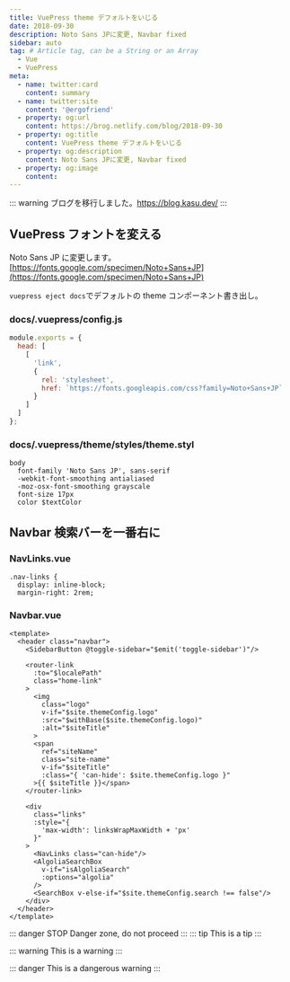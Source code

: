 ```yaml
---
title: VuePress theme デフォルトをいじる
date: 2018-09-30
description: Noto Sans JPに変更, Navbar fixed
sidebar: auto
tag: # Article tag, can be a String or an Array
  - Vue
  - VuePress
meta:
  - name: twitter:card
    content: summary
  - name: twitter:site
    content: '@ergofriend'
  - property: og:url
    content: https://brog.netlify.com/blog/2018-09-30
  - property: og:title
    content: VuePress theme デフォルトをいじる
  - property: og:description
    content: Noto Sans JPに変更, Navbar fixed
  - property: og:image
    content: 
---
```


::: warning
ブログを移行しました。https://blog.kasu.dev/
:::

## VuePress フォントを変える

Noto Sans JP に変更します。
[https://fonts.google.com/specimen/Noto+Sans+JP](https://fonts.google.com/specimen/Noto+Sans+JP)

`vuepress eject docs`でデフォルトの theme コンポーネント書き出し。

### docs/.vuepress/config.js

```js
module.exports = {
  head: [
    [
      'link',
      {
        rel: 'stylesheet',
        href: `https://fonts.googleapis.com/css?family=Noto+Sans+JP`
      }
    ]
  ]
};
```

### docs/.vuepress/theme/styles/theme.styl

```stylus
body
  font-family 'Noto Sans JP', sans-serif
  -webkit-font-smoothing antialiased
  -moz-osx-font-smoothing grayscale
  font-size 17px
  color $textColor
```

## Navbar 検索バーを一番右に

### NavLinks.vue

```stylus
.nav-links {
  display: inline-block;
  margin-right: 2rem;
```

### Navbar.vue

```vue
<template>
  <header class="navbar">
    <SidebarButton @toggle-sidebar="$emit('toggle-sidebar')"/>

    <router-link
      :to="$localePath"
      class="home-link"
    >
      <img
        class="logo"
        v-if="$site.themeConfig.logo"
        :src="$withBase($site.themeConfig.logo)"
        :alt="$siteTitle"
      >
      <span
        ref="siteName"
        class="site-name"
        v-if="$siteTitle"
        :class="{ 'can-hide': $site.themeConfig.logo }"
      >{{ $siteTitle }}</span>
    </router-link>

    <div
      class="links"
      :style="{
        'max-width': linksWrapMaxWidth + 'px'
      }"
    >
      <NavLinks class="can-hide"/>
      <AlgoliaSearchBox
        v-if="isAlgoliaSearch"
        :options="algolia"
      />
      <SearchBox v-else-if="$site.themeConfig.search !== false"/>
    </div>
  </header>
</template>
```

::: danger STOP
Danger zone, do not proceed
:::
::: tip
This is a tip
:::

::: warning
This is a warning
:::

::: danger
This is a dangerous warning
:::
